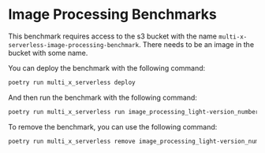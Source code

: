 # Image Processing Benchmarks

This benchmark requires access to the s3 bucket with the name `multi-x-serverless-image-processing-benchmark`. There needs to be an image in the bucket with some name.

You can deploy the benchmark with the following command:

```bash
poetry run multi_x_serverless deploy
```

And then run the benchmark with the following command:

```bash
poetry run multi_x_serverless run image_processing_light-version_number -a '{"message": "image_name.jpeg"}'
```

To remove the benchmark, you can use the following command:

```bash
poetry run multi_x_serverless remove image_processing_light-version_number
```
